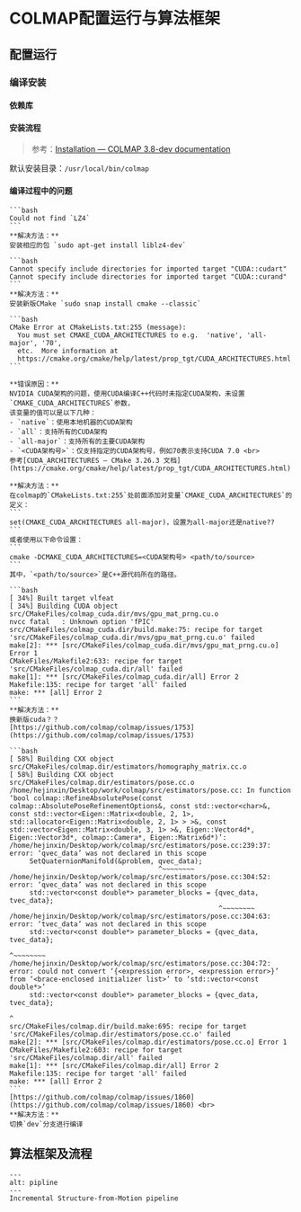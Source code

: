 # COLMAP配置运行与算法框架

## 配置运行

### 编译安装

#### 依赖库

#### 安装流程

> 参考：[Installation — COLMAP 3.8-dev documentation](https://colmap.github.io/install.html)

默认安装目录：`/usr/local/bin/colmap`

#### 编译过程中的问题

````{error}
```bash
Could not find `LZ4`
```
**解决方法：**
安装相应的包 `sudo apt-get install liblz4-dev`
````

````{error}
```bash
Cannot specify include directories for imported target "CUDA::cudart"
Cannot specify include directories for imported target "CUDA::curand"
```
**解决方法：**
安装新版CMake `sudo snap install cmake --classic`
````

````{error}
```bash
CMake Error at CMakeLists.txt:255 (message):
  You must set CMAKE_CUDA_ARCHITECTURES to e.g.  'native', 'all-major', '70',
  etc.  More information at
  https://cmake.org/cmake/help/latest/prop_tgt/CUDA_ARCHITECTURES.html
```

**错误原因：**
NVIDIA CUDA架构的问题，使用CUDA编译C++代码时未指定CUDA架构，未设置`CMAKE_CUDA_ARCHITECTURES`参数，
该变量的值可以是以下几种：
- `native`：使用本地机器的CUDA架构
- `all`：支持所有的CUDA架构
- `all-major`：支持所有的主要CUDA架构
- `<CUDA架构号>`：仅支持指定的CUDA架构号，例如70表示支持CUDA 7.0 <br>
参考[CUDA_ARCHITECTURES — CMake 3.26.3 文档](https://cmake.org/cmake/help/latest/prop_tgt/CUDA_ARCHITECTURES.html) 

**解决方法：**
在colmap的`CMakeLists.txt:255`处前面添加对变量`CMAKE_CUDA_ARCHITECTURES`的定义：
```
set(CMAKE_CUDA_ARCHITECTURES all-major)，设置为all-major还是native??
```
或者使用以下命令设置：
```
cmake -DCMAKE_CUDA_ARCHITECTURES=<CUDA架构号> <path/to/source>
```
其中，`<path/to/source>`是C++源代码所在的路径。
````



````{error}
```bash
[ 34%] Built target vlfeat
[ 34%] Building CUDA object src/CMakeFiles/colmap_cuda.dir/mvs/gpu_mat_prng.cu.o
nvcc fatal   : Unknown option 'fPIC'
src/CMakeFiles/colmap_cuda.dir/build.make:75: recipe for target 'src/CMakeFiles/colmap_cuda.dir/mvs/gpu_mat_prng.cu.o' failed
make[2]: *** [src/CMakeFiles/colmap_cuda.dir/mvs/gpu_mat_prng.cu.o] Error 1
CMakeFiles/Makefile2:633: recipe for target 'src/CMakeFiles/colmap_cuda.dir/all' failed
make[1]: *** [src/CMakeFiles/colmap_cuda.dir/all] Error 2
Makefile:135: recipe for target 'all' failed
make: *** [all] Error 2
```
**解决方法：**
换新版cuda？？
[https://github.com/colmap/colmap/issues/1753](https://github.com/colmap/colmap/issues/1753)
````



~~~{error}
```bash
[ 58%] Building CXX object src/CMakeFiles/colmap.dir/estimators/homography_matrix.cc.o
[ 58%] Building CXX object src/CMakeFiles/colmap.dir/estimators/pose.cc.o
/home/hejinxin/Desktop/work/colmap/src/estimators/pose.cc: In function ‘bool colmap::RefineAbsolutePose(const colmap::AbsolutePoseRefinementOptions&, const std::vector<char>&, const std::vector<Eigen::Matrix<double, 2, 1>, std::allocator<Eigen::Matrix<double, 2, 1> > >&, const std::vector<Eigen::Matrix<double, 3, 1> >&, Eigen::Vector4d*, Eigen::Vector3d*, colmap::Camera*, Eigen::Matrix6d*)’:
/home/hejinxin/Desktop/work/colmap/src/estimators/pose.cc:239:37: error: ‘qvec_data’ was not declared in this scope
     SetQuaternionManifold(&problem, qvec_data);
                                     ^~~~~~~~~
/home/hejinxin/Desktop/work/colmap/src/estimators/pose.cc:304:52: error: ‘qvec_data’ was not declared in this scope
     std::vector<const double*> parameter_blocks = {qvec_data, tvec_data};
                                                    ^~~~~~~~~
/home/hejinxin/Desktop/work/colmap/src/estimators/pose.cc:304:63: error: ‘tvec_data’ was not declared in this scope
     std::vector<const double*> parameter_blocks = {qvec_data, tvec_data};
                                                               ^~~~~~~~~
/home/hejinxin/Desktop/work/colmap/src/estimators/pose.cc:304:72: error: could not convert ‘{<expression error>, <expression error>}’ from ‘<brace-enclosed initializer list>’ to ‘std::vector<const double*>’
     std::vector<const double*> parameter_blocks = {qvec_data, tvec_data};
                                                                        ^
src/CMakeFiles/colmap.dir/build.make:695: recipe for target 'src/CMakeFiles/colmap.dir/estimators/pose.cc.o' failed
make[2]: *** [src/CMakeFiles/colmap.dir/estimators/pose.cc.o] Error 1
CMakeFiles/Makefile2:603: recipe for target 'src/CMakeFiles/colmap.dir/all' failed
make[1]: *** [src/CMakeFiles/colmap.dir/all] Error 2
Makefile:135: recipe for target 'all' failed
make: *** [all] Error 2
```
[https://github.com/colmap/colmap/issues/1860](https://github.com/colmap/colmap/issues/1860) <br>
**解决方法：**
切换`dev`分支进行编译
~~~



## 算法框架及流程

```{figure} assets/pipline.png
---
alt: pipline
---
Incremental Structure-from-Motion pipeline
```





